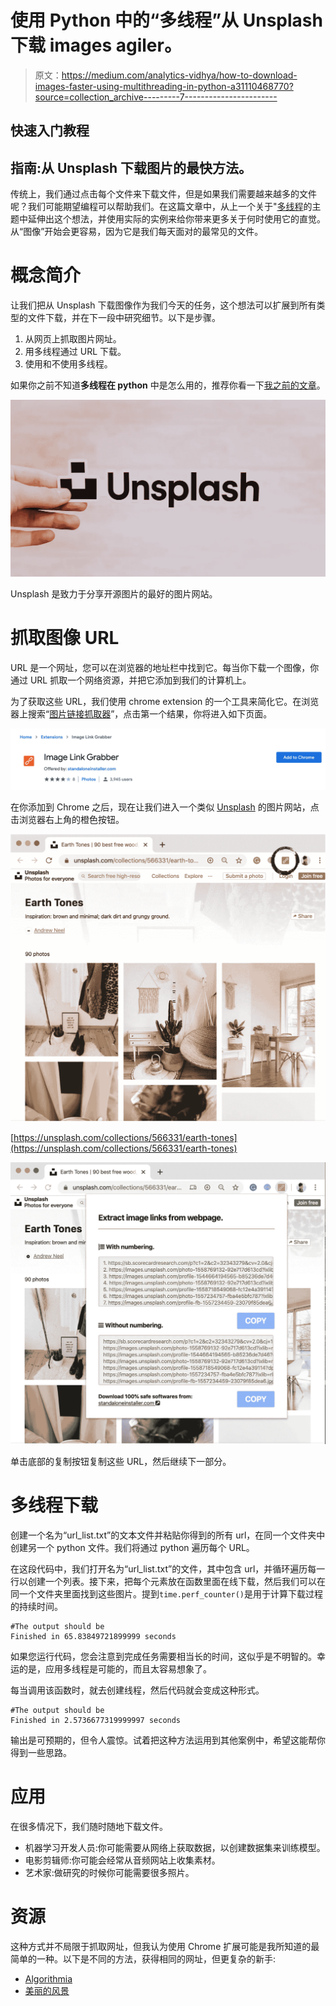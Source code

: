 # 使用 Python 中的“多线程”从 Unsplash 下载 images agiler。

> 原文：<https://medium.com/analytics-vidhya/how-to-download-images-faster-using-multithreading-in-python-a31110468770?source=collection_archive---------7----------------------->

## 快速入门教程

## 指南:从 Unsplash 下载图片的最快方法。

传统上，我们通过点击每个文件来下载文件，但是如果我们需要越来越多的文件呢？我们可能期望编程可以帮助我们。在这篇文章中，从上一个关于"[多线程](/@hanniballiang/how-to-start-multithreading-in-python-in-just-5-minutes-fe1f28d7aa56)的主题中延伸出这个想法，并使用实际的实例来给你带来更多关于何时使用它的直觉。从“图像”开始会更容易，因为它是我们每天面对的最常见的文件。

# 概念简介

让我们把从 Unsplash 下载图像作为我们今天的任务，这个想法可以扩展到所有类型的文件下载，并在下一段中研究细节。以下是步骤。

1.  从网页上抓取图片网址。
2.  用多线程通过 URL 下载。
3.  使用和不使用多线程。

如果你之前不知道**多线程在 python** 中是怎么用的，推荐你看一下[我之前的文章](/@hanniballiang/how-to-start-multithreading-in-python-in-just-5-minutes-fe1f28d7aa56#c4c2-98d0c9a84364)。

![](img/8dadd31416be4bf9c8af407bd3301b69.png)

Unsplash 是致力于分享开源图片的最好的图片网站。

# 抓取图像 URL

URL 是一个网址，您可以在浏览器的地址栏中找到它。每当你下载一个图像，你通过 URL 抓取一个网络资源，并把它添加到我们的计算机上。

为了获取这些 URL，我们使用 chrome extension 的一个工具来简化它。在浏览器上搜索“[图片链接抓取器](https://www.google.com/search?q=Image+Link+Grabber&rlz=1C5CHFA_enTW867TW870&oq=Image+Link+Grabber&aqs=chrome..69i57j0j69i60l2.284j0j7&sourceid=chrome&ie=UTF-8)”，点击第一个结果，你将进入如下页面。

![](img/dd4fa19002bfa6ebf5683203366154ef.png)

在你添加到 Chrome 之后，现在让我们进入一个类似 [Unsplash](https://unsplash.com/collections/566331/earth-tones) 的图片网站，点击浏览器右上角的橙色按钮。

![](img/572417d2c3caea5e2056768809019fe5.png)

[https://unsplash.com/collections/566331/earth-tones](https://unsplash.com/collections/566331/earth-tones)

![](img/eff98ba4e56a5bd59f794644666c4af6.png)

单击底部的复制按钮复制这些 URL，然后继续下一部分。

# 多线程下载

创建一个名为“url_list.txt”的文本文件并粘贴你得到的所有 url，在同一个文件夹中创建另一个 python 文件。我们将通过 python 遍历每个 URL。

在这段代码中，我们打开名为“url_list.txt”的文件，其中包含 url，并循环遍历每一行以创建一个列表。接下来，把每个元素放在函数里面在线下载，然后我们可以在同一个文件夹里面找到这些图片。提到`time.perf_counter()`是用于计算下载过程的持续时间。

```
#The output should be
Finished in 65.83849721899999 seconds
```

如果您运行代码，您会注意到完成任务需要相当长的时间，这似乎是不明智的。幸运的是，应用多线程是可能的，而且太容易想象了。

每当调用该函数时，就去创建线程，然后代码就会变成这种形式。

```
#The output should be
Finished in 2.5736677319999997 seconds
```

输出是可预期的，但令人震惊。试着把这种方法运用到其他案例中，希望这能帮你得到一些思路。

# 应用

在很多情况下，我们随时随地下载文件。

*   机器学习开发人员:你可能需要从网络上获取数据，以创建数据集来训练模型。
*   电影剪辑师:你可能会经常从音频网站上收集素材。
*   艺术家:做研究的时候你可能需要很多照片。

# 资源

这种方式并不局限于抓取网址，但我认为使用 Chrome 扩展可能是我所知道的最简单的一种。以下是不同的方法，获得相同的网址，但更复杂的新手:

*   [Algorithmia](https://algorithmia.com/blog/fast-way-scrape-image-urls-webpages)
*   [美丽的风景](https://hackersandslackers.com/scraping-urls-with-beautifulsoup/)